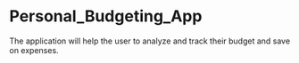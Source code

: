 # Personal_Budgeting_App
The application will help the user to analyze and track their budget and save on expenses.
